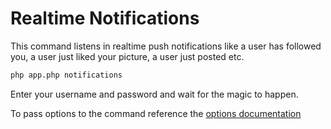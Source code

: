 # Realtime Notifications
This command listens in realtime push notifications like a user has followed you, a user just liked your picture, a user just posted etc.
```bat
php app.php notifications
```
Enter your username and password and wait for the magic to happen.

To pass options to the command reference the [options documentation](../options.md)